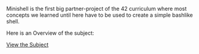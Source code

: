 Minishell is the first big partner-project of the 42 curriculum where most concepts we learned until here have to be used to create a simple bashlike shell.

Here is an Overview of the subject:

[View the Subject](./en.subject.pdf)
